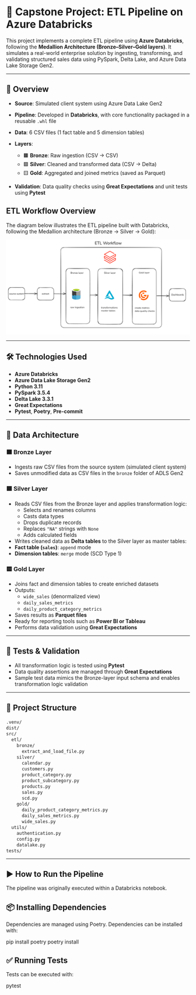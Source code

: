 # 🚀 Capstone Project: ETL Pipeline on Azure Databricks

This project implements a complete ETL pipeline using **Azure Databricks**, following the **Medallion Architecture (Bronze–Silver–Gold layers)**. It simulates a real-world enterprise solution by ingesting, transforming, and validating structured sales data using PySpark, Delta Lake, and Azure Data Lake Storage Gen2.

---

## 📌 Overview

- **Source**: Simulated client system using Azure Data Lake Gen2
- **Pipeline**: Developed in **Databricks**, with core functionality packaged in a reusable `.whl` file
- **Data**: 6 CSV files (1 fact table and 5 dimension tables)

- **Layers**:
  - 🟫 **Bronze**: Raw ingestion (CSV → CSV)
  - 🟪 **Silver**: Cleaned and transformed data (CSV → Delta)
  - 🟨 **Gold**: Aggregated and joined metrics (saved as Parquet)

- **Validation**: Data quality checks using **Great Expectations** and unit tests using **Pytest**

## ETL Workflow Overview
The diagram below illustrates the ETL pipeline built with Databricks, following the Medallion architecture (Bronze → Silver → Gold):

![ETL Diagram](./CapstoneProject.PNG)


---

## 🛠️ Technologies Used

- **Azure Databricks**
- **Azure Data Lake Storage Gen2**
- **Python 3.11**
- **PySpark 3.5.4**
- **Delta Lake 3.3.1**
- **Great Expectations**
- **Pytest**, **Poetry**, **Pre-commit**

---

## 🧱 Data Architecture


### 🟫 Bronze Layer
- Ingests raw CSV files from the source system (simulated client system)
- Saves unmodified data as CSV files in the `bronze` folder of ADLS Gen2

### 🟪 Silver Layer
- Reads CSV files from the Bronze layer and applies transformation logic:
  - Selects and renames columns
  - Casts data types
  - Drops duplicate records
  - Replaces `"NA"` strings with `None`
  - Adds calculated fields
-  Writes cleaned data as **Delta tables** to the Silver layer as master tables:
  - **Fact table (`sales`)**: `append` mode
  - **Dimension tables**: `merge` mode (SCD Type 1)

### 🟨 Gold Layer
- Joins fact and dimension tables to create enriched datasets
- Outputs:
  - `wide_sales` (denormalized view)
  - `daily_sales_metrics`
  - `daily_product_category_metrics`
- Saves results as **Parquet files**
- Ready for reporting tools such as **Power BI or Tableau**
- Performs data validation using **Great Expectations**

---

## 🧪 Tests & Validation

- All transformation logic is tested using **Pytest**
- Data quality assertions are managed through **Great Expectations**
- Sample test data mimics the Bronze-layer input schema and enables transformation logic validation

---

## 📁 Project Structure
```plaintext
.venv/
dist/
src/
  etl/
    bronze/
      extract_and_load_file.py
    silver/
      calendar.py
      customers.py
      product_category.py
      product_subcategory.py
      products.py
      sales.py
      scd.py
    gold/
      daily_product_category_metrics.py
      daily_sales_metrics.py
      wide_sales.py
  utils/
    authentication.py
    config.py
    datalake.py
tests/
```
---

## ▶️ How to Run the Pipeline
The pipeline was originally executed within a Databricks notebook.

## 📦 Installing Dependencies
Dependencies are managed using Poetry. Dependencies can be installed with:

pip install poetry
poetry install

## ✅ Running Tests
Tests can be executed with:

pytest
